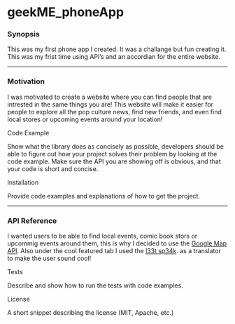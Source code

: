 # geekME_phoneApp
### Synopsis
This was my first phone app I created. It was a challange but fun creating it. This was my frist time using API’s and an accordian for the entire website.
___
### Motivation
I was motivated to create a website where you can find people that are intrested in the same things you are! This website will make it easier for people to explore all the pop culture news, find new friends, and even find local stores or upcoming events around your location!


Code Example

Show what the library does as concisely as possible, developers should be able to figure out how your project solves their problem by looking at the code example. Make sure the API you are showing off is obvious, and that your code is short and concise.


Installation

Provide code examples and explanations of how to get the project.
___
### API Reference
I wanted users to be able to find local events, comic book stors or upcommig events around them, this is why I decided to use the [Google Map API](https://developers.google.com/maps/documentation/javascript/adding-a-google-map). Also under the cool featured tab I used the [l33t sp34k](https://market.mashape.com/montanaflynn/l33t-sp34k).
as a translator to make the user sound cool!

Tests

Describe and show how to run the tests with code examples.


License

A short snippet describing the license (MIT, Apache, etc.)
